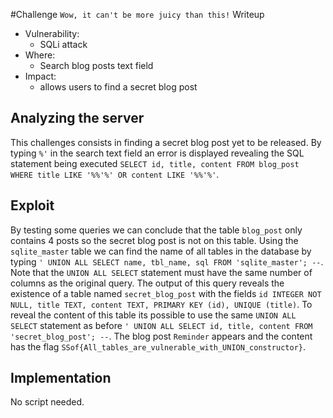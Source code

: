 #Challenge `Wow, it can't be more juicy than this!` Writeup

- Vulnerability: 
  - SQLi attack
- Where:
  - Search blog posts text field
- Impact:
  - allows users to find a secret blog post

## Analyzing the server

This challenges consists in finding a secret blog post yet to be released.
By typing `%'` in the search text field an error is displayed revealing the SQL statement being executed `SELECT id, title, content FROM blog_post WHERE title LIKE '%%'%' OR content LIKE '%%'%'`.

## Exploit

By testing some queries we can conclude that the table `blog_post` only contains 4 posts so the secret blog post is not on this table.
Using the `sqlite_master` table we can find the name of all tables in the database by typing `' UNION ALL SELECT name, tbl_name, sql FROM 'sqlite_master'; --`. Note that the `UNION ALL SELECT` statement must have the same number of columns as the original query.
The output of this query reveals the existence of a table named `secret_blog_post` with the fields `id INTEGER NOT NULL, title TEXT, content TEXT, PRIMARY KEY (id), UNIQUE (title)`.
To reveal the content of this table its possible to use the same `UNION ALL SELECT` statement as before `' UNION ALL SELECT id, title, content FROM 'secret_blog_post'; --`.
The blog post `Reminder` appears and the content has the flag `SSof{All_tables_are_vulnerable_with_UNION_constructor}`.

## Implementation

No script needed.

